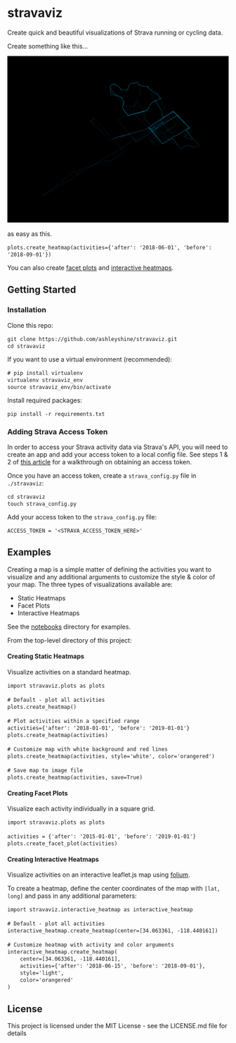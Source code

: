 # stravaviz

Create quick and beautiful visualizations of Strava running or cycling data.

Create something like this...

<img src="images/heatmap.png" width="600">

as easy as this.
```
plots.create_heatmap(activities={'after': '2018-06-01', 'before': '2018-09-01'})
```
You can also create [facet plots](https://nbviewer.jupyter.org/github/ashleyshine/stravaviz/blob/master/notebooks/static_plots.ipynb) and [interactive heatmaps](https://nbviewer.jupyter.org/github/ashleyshine/stravaviz/blob/master/notebooks/interactive_heatmaps.ipynb).

## Getting Started

### Installation

Clone this repo:
```
git clone https://github.com/ashleyshine/stravaviz.git
cd stravaviz
```
If you want to use a virtual environment (recommended):
```
# pip install virtualenv
virtualenv stravaviz_env
source stravaviz_env/bin/activate
```

Install required packages:
```
pip install -r requirements.txt
```

### Adding Strava Access Token
In order to access your Strava activity data via Strava's API, you will need to create an app and add your access token to a local config file. See steps 1 & 2 of [this article](https://medium.com/@annthurium/getting-started-with-the-strava-api-a-tutorial-f3909496cd2d) for a walkthrough on obtaining an access token.

Once you have an access token, create a `strava_config.py` file in `./stravaviz`:
```
cd stravaviz
touch strava_config.py
```
Add your access token to the `strava_config.py` file:
```
ACCESS_TOKEN = '<STRAVA_ACCESS_TOKEN_HERE>'
```

## Examples

Creating a map is a simple matter of defining the activities you want to visualize and any additional arguments to customize the style & color of your map. The three types of visualizations available are:

* Static Heatmaps
* Facet Plots
* Interactive Heatmaps

See the [notebooks](https://nbviewer.jupyter.org/github/ashleyshine/stravaviz/tree/master/notebooks/) directory for examples.

From the top-level directory of this project:

#### Creating Static Heatmaps

Visualize activities on a standard heatmap.

```
import stravaviz.plots as plots

# Default - plot all activities
plots.create_heatmap()

# Plot activities within a specified range
activities={'after': '2018-01-01', 'before': '2019-01-01'}
plots.create_heatmap(activities)

# Customize map with white background and red lines
plots.create_heatmap(activities, style='white', color='orangered')

# Save map to image file
plots.create_heatmap(activities, save=True)
```

#### Creating Facet Plots

Visualize each activity individually in a square grid.

```
import stravaviz.plots as plots

activities = {'after': '2015-01-01', 'before': '2019-01-01'}
plots.create_facet_plot(activities)
```

#### Creating Interactive Heatmaps

Visualize activities on an interactive leaflet.js map using [folium](https://python-visualization.github.io/folium/docs-master/).

To create a heatmap, define the center coordinates of the map with `[lat, long]` and pass in any additional parameters:

```
import stravaviz.interactive_heatmap as interactive_heatmap

# Default - plot all activities
interactive_heatmap.create_heatmap(center=[34.063361, -118.440161])

# Customize heatmap with activity and color arguments
interactive_heatmap.create_heatmap(
    center=[34.063361, -118.440161],
    activities={'after': '2018-06-15', 'before': '2018-09-01'},
    style='light',
    color='orangered'
)
```

## License

This project is licensed under the MIT License - see the LICENSE.md file for details


